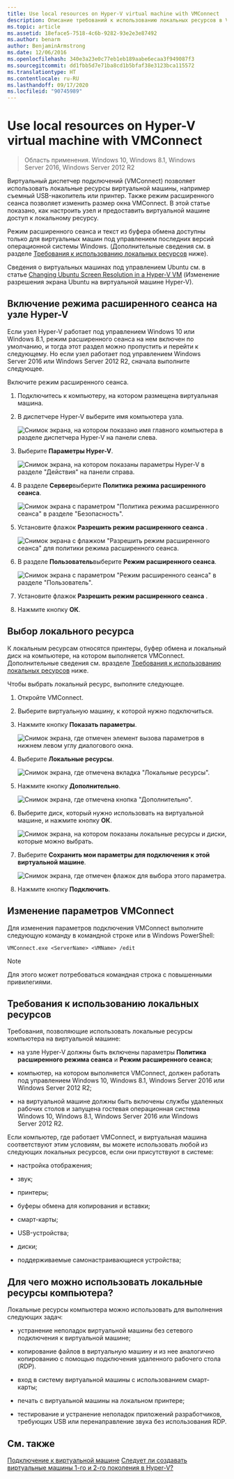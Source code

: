 ```yaml
---
title: Use local resources on Hyper-V virtual machine with VMConnect
description: Описание требований к использованию локальных ресурсов в VMConnect
ms.topic: article
ms.assetid: 18eface5-7518-4c6b-9282-93e2e3e87492
ms.author: benarm
author: BenjaminArmstrong
ms.date: 12/06/2016
ms.openlocfilehash: 340e3a23e0c77eb1eb189aabe6ecaa3f949087f3
ms.sourcegitcommit: dd1fbb5d7e71ba8cd1b5bfaf38e3123bca115572
ms.translationtype: HT
ms.contentlocale: ru-RU
ms.lasthandoff: 09/17/2020
ms.locfileid: "90745989"
---
```

# <a name="use-local-resources-on-hyper-v-virtual-machine-with-vmconnect"></a>Use local resources on Hyper-V virtual machine with VMConnect

>Область применения. Windows 10, Windows 8.1, Windows Server 2016, Windows Server 2012 R2

Виртуальный диспетчер подключений (VMConnect) позволяет использовать локальные ресурсы виртуальной машины, например съемный USB-накопитель или принтер. Также режим расширенного сеанса позволяет изменить размер окна VMConnect. В этой статье показано, как настроить узел и предоставить виртуальной машине доступ к локальному ресурсу.

Режим расширенного сеанса и текст из буфера обмена доступны только для виртуальных машин под управлением последних версий операционной системы Windows. \(Дополнительные сведения см. в разделе [Требования к использованию локальных ресурсов](#requirements-for-using-local-resources) ниже\).

Сведения о виртуальных машинах под управлением Ubuntu см. в статье [Changing Ubuntu Screen Resolution in a Hyper-V VM](/archive/blogs/virtual_pc_guy/changing-ubuntu-screen-resolution-in-a-hyper-v-vm) (Изменение разрешения экрана Ubuntu на виртуальной машине Hyper-V).

## <a name="turn-on-enhanced-session-mode-on-a-hyper-v-host"></a>Включение режима расширенного сеанса на узле Hyper-V
Если узел Hyper-V работает под управлением Windows 10 или Windows 8.1, режим расширенного сеанса на нем включен по умолчанию, и тогда этот раздел можно пропустить и перейти к следующему. Но если узел работает под управлением Windows Server 2016 или Windows Server 2012 R2, сначала выполните следующее.

Включите режим расширенного сеанса.

1.  Подключитесь к компьютеру, на котором размещена виртуальная машина.

2.  В диспетчере Hyper-V выберите имя компьютера узла.

    ![Снимок экрана, на котором показано имя главного компьютера в разделе диспетчера Hyper-V на панели слева.](media/Hyper-V-HyperVManager-HostNameSelected.png)

3.  Выберите **Параметры Hyper-V**.

    ![Снимок экрана, на котором показаны параметры Hyper-V в разделе "Действия" на панели справа.](media/HyperV-ActionsHyperVSettings.png)

4.  В разделе **Сервер**выберите **Политика режима расширенного сеанса**.

    ![Снимок экрана с параметром "Политика режима расширенного сеанса" в разделе "Безопасность".](media/Hyper-V-Settings-ServerEnhancedSessionModePolicy.png)

5.  Установите флажок **Разрешить режим расширенного сеанса** .

    ![Снимок экрана с флажком "Разрешить режим расширенного сеанса" для политики режима расширенного сеанса.](media/Hyper-V-Settings-EnhancedSessionModePolicyCheckBox.png)

6.  В разделе **Пользователь**выберите **Режим расширенного сеанса**.

    ![Снимок экрана с параметром "Режим расширенного сеанса" в разделе "Пользователь". ](media/Hyper-V-Settings-UserEnhancedSessionMode.png)

7.  Установите флажок **Разрешить режим расширенного сеанса** .

8.  Нажмите кнопку **ОК**.

## <a name="choose-a-local-resource"></a>Выбор локального ресурса

К локальным ресурсам относятся принтеры, буфер обмена и локальный диск на компьютере, на котором выполняется VMConnect. Дополнительные сведения см. вразделе [Требования к использованию локальных ресурсов](#requirements-for-using-local-resources) ниже.

Чтобы выбрать локальный ресурс, выполните следующее.

1.  Откройте VMConnect.

2.  Выберите виртуальную машину, к которой нужно подключиться.

3.  Нажмите кнопку **Показать параметры**.

    ![Снимок экрана, где отмечен элемент вызова параметров в нижнем левом углу диалогового окна.](media/HyperV-VMConnect-DisplayConfig.png)

4.  Выберите **Локальные ресурсы**.

    ![Снимок экрана, где отмечена вкладка "Локальные ресурсы".](media/HyperV-VMConnect-DisplayConfig-LocalResources.png)

5.  Нажмите кнопку **Дополнительно**.

    ![Снимок экрана, где отмечена кнопка "Дополнительно".](media/HyperV-VMConnect-DisplayConfig-LocalResourcesMore.png)

6.  Выберите диск, который нужно использовать на виртуальной машине, и нажмите кнопку **ОК**.

    ![Снимок экрана, на котором показаны локальные ресурсы и диски, которые можно выбрать.](media/HyperV-VMConnect-Settings-LocalResourcesDrives.png)

7.  Выберите **Сохранить мои параметры для подключения к этой виртуальной машине**.

    ![Снимок экрана, где отмечен флажок для выбора этого параметра.](media/HyperV-VMConnect-SaveSettings.png)

8.  Нажмите кнопку **Подключить**.

## <a name="edit-vmconnect-settings"></a>Изменение параметров VMConnect

Для изменения параметров подключения VMConnect выполните следующую команду в командной строке или в Windows PowerShell:

`VMConnect.exe <ServerName> <VMName> /edit`

> [!Note]
> Для этого может потребоваться командная строка с повышенными привилегиями.

## <a name="requirements-for-using-local-resources"></a>Требования к использованию локальных ресурсов

Требования, позволяющие использовать локальные ресурсы компьютера на виртуальной машине:

-   на узле Hyper-V должны быть включены параметры **Политика расширенного режима сеанса** и **Режим расширенного сеанса**;

-   компьютер, на котором выполняется VMConnect, должен работать под управлением Windows 10, Windows 8.1, Windows Server 2016 или Windows Server 2012 R2;

-   на виртуальной машине должны быть включены службы удаленных рабочих столов и запущена гостевая операционная система Windows 10, Windows 8.1, Windows Server 2016 или Windows Server 2012 R2.

Если компьютер, где работает VMConnect, и виртуальная машина соответствуют этим условиям, вы можете использовать любой из следующих локальных ресурсов, если они присутствуют в системе:

-   настройка отображения;

-   звук;

-   принтеры;

-   буферы обмена для копирования и вставки;

-   смарт-карты;

-   USB-устройства;

-   диски;

-   поддерживаемые самонастраивающиеся устройства;

## <a name="why-use-a-computers-local-resources"></a>Для чего можно использовать локальные ресурсы компьютера?
Локальные ресурсы компьютера можно использовать для выполнения следующих задач:

-   устранение неполадок виртуальной машины без сетевого подключения к виртуальной машине;

-   копирование файлов в виртуальную машину и из нее аналогично копированию с помощью подключения удаленного рабочего стола (RDP).

-   вход в систему виртуальной машины с использованием смарт-карты;

-   печать с виртуальной машины на локальном принтере;

-   тестирование и устранение неполадок приложений разработчиков, требующих USB или перенаправление звука без использования RDP.

## <a name="see-also"></a>См. также
[Подключение к виртуальной машине](/previous-versions/windows/it-pro/windows-server-2008-R2-and-2008/cc742407(v=ws.11))
[Следует ли создавать виртуальные машины 1-го и 2-го поколения в Hyper-V?](../plan/Should-I-create-a-generation-1-or-2-virtual-machine-in-Hyper-V.md)